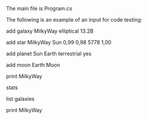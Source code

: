 The main file is Program.cs

The following is an example of an input for code testing:

add galaxy MilkyWay elliptical 13.2B

add star MilkyWay Sun 0,99 0,98 5778 1,00

add planet Sun Earth terrestrial yes

add moon Earth Moon

print MilkyWay

stats

list galaxies

print MilkyWay
